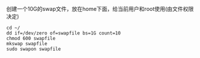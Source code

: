 ﻿创建一个10G的swap文件，放在home下面，给当前用户和root使用(由文件权限决定)
 <!--more-->  
```
cd ~/
dd if=/dev/zero of=swapfile bs=1G count=10
chmod 600 swapfile
mkswap swapfile
sudo swapon swapfile
```
